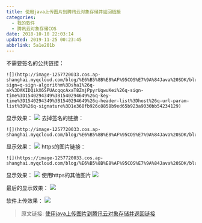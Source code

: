 ```yaml
---
title: 使用java上传图片到腾讯云对象存储并返回链接
categories: 
  - 我的软件
  - 腾讯云对象存储COS
date: 2018-10-10 22:03:14
updated: 2019-11-25 00:23:45
abbrlink: 5a1e201b
---
```

不需要签名的公共链接：
```
![](http://image-1257720033.cos.ap-shanghai.myqcloud.com/blog/%E6%B5%8B%E8%AF%95COS%E7%9A%84Java%20SDK/blue.jpg?sign=q-sign-algorithm%3Dsha1%26q-ak%3DAKIDQikX6SPUAcqqcAxaT8ZmjPpyrUqwuKei%26q-sign-time%3D1540294349%3B1540294649%26q-key-time%3D1540294349%3B1540294649%26q-header-list%3Dhost%26q-url-param-list%3D%26q-signature%3D1e368fb926c8858b9ed65b923a9030bb54234129)
```
显示效果：
![](http://image-1257720033.cos.ap-shanghai.myqcloud.com/blog/%E6%B5%8B%E8%AF%95COS%E7%9A%84Java%20SDK/blue.jpg?sign=q-sign-algorithm%3Dsha1%26q-ak%3DAKIDQikX6SPUAcqqcAxaT8ZmjPpyrUqwuKei%26q-sign-time%3D1540294349%3B1540294649%26q-key-time%3D1540294349%3B1540294649%26q-header-list%3Dhost%26q-url-param-list%3D%26q-signature%3D1e368fb926c8858b9ed65b923a9030bb54234129)
去掉签名的链接：
```
![](http://image-1257720033.cos.ap-shanghai.myqcloud.com/blog/%E6%B5%8B%E8%AF%95COS%E7%9A%84Java%20SDK/blue.jpg
```
显示效果：
![](http://image-1257720033.cos.ap-shanghai.myqcloud.com/blog/%E6%B5%8B%E8%AF%95COS%E7%9A%84Java%20SDK/blue.jpg)
https的图片链接：
```
![](https://image-1257720033.cos.ap-shanghai.myqcloud.com/blog/%E6%B5%8B%E8%AF%95COS%E7%9A%84Java%20SDK/blue.jpg)
```
显示效果：
![](https://image-1257720033.cos.ap-shanghai.myqcloud.com/blog/%E6%B5%8B%E8%AF%95COS%E7%9A%84Java%20SDK/blue.jpg)
使用https的其他图片
![](https://image-1257720033.cos.ap-shanghai.myqcloud.com/blog/%E6%B5%8B%E8%AF%95COS%E7%9A%84Java%20SDK/blue.jpg)


最后的显示效果：
![](http://image-1257720033.cos.ap-shanghai.myqcloud.com/blog/%E6%B5%8B%E8%AF%95COS%E7%9A%84Java%20SDK/blue.jpg)

软件上传效果：
![](https://image-1257720033.cos.ap-shanghai.myqcloud.com/blog/%E6%B5%8B%E8%AF%95COS%E7%9A%84Java%20SDK/%E6%B5%8B%E8%AF%95%E4%BB%A3%E7%A0%81%E4%B8%8A%E4%BC%A0/%E6%88%91%E5%B0%86%E4%BC%9A%E4%B8%8A%E4%BC%A0%E5%88%B0%E8%85%BE%E8%AE%AF%E4%BA%91.png)

>原文链接: [使用java上传图片到腾讯云对象存储并返回链接](https://lanlan2017.github.io/blog/5a1e201b/)
